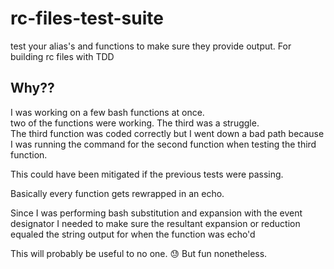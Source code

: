 # rc-files-test-suite
test your alias's and functions to make sure they provide output. For building rc files with TDD

## Why??
I was working on a few bash functions at once. 
<br/>two of the functions were working. The third was a struggle. 
<br/>The third function was coded correctly but I went down a bad path because I was running the command for the second function when testing the third function. 

This could have been mitigated if the previous tests were passing.

Basically every function gets rewrapped in an echo.

Since I was performing bash substitution and expansion with the event designator I needed to make sure the resultant expansion or reduction equaled the string output for when the function was echo'd

This will probably be useful to no one. 😓  But fun nonetheless.
